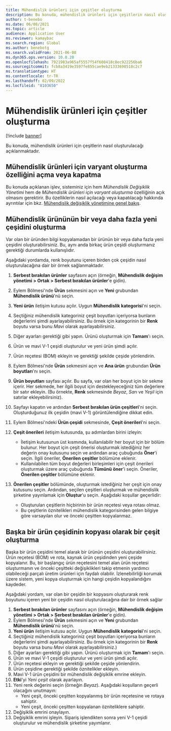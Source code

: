 ```yaml
---
title: Mühendislik ürünleri için çeşitler oluşturma
description: Bu konuda, mühendislik ürünleri için çeşitlerin nasıl oluşturulacağı açıklanmaktadır
author: t-benebo
ms.date: 06/08/2021
ms.topic: article
audience: Application User
ms.reviewer: kamaybac
ms.search.region: Global
ms.author: benebotg
ms.search.validFrom: 2021-06-08
ms.dyn365.ops.version: 10.0.20
ms.openlocfilehash: 7921983a965af5557f54f608418c8ec922256ba6
ms.sourcegitcommit: fcb8a3419e3597fe855cae9eb21333698518c2c7
ms.translationtype: HT
ms.contentlocale: tr-TR
ms.lasthandoff: 02/09/2022
ms.locfileid: "8103650"
---
```

# <a name="generate-variants-for-engineering-products"></a>Mühendislik ürünleri için çeşitler oluşturma

[!include [banner](../includes/banner.md)]

Bu konuda, mühendislik ürünleri için çeşitlerin nasıl oluşturulacağı açıklanmaktadır.

## <a name="turn-variant-generation-for-engineering-products-on-or-off"></a>Mühendislik ürünleri için varyant oluşturma özelliğini açma veya kapatma

Bu konuda açıklanan işlev, sisteminiz için hem *Mühendislik Değişiklik Yönetimi* hem de *Mühendislik ürünleri için varyant oluşturma* özelliğinin açık olmasını gerektirir. Bu özelliklerin nasıl açılacağı veya kapatılacağı hakkında ayrıntılar için bkz. [Mühendislik değişiklik yönetimine genel bakış](product-engineering-overview.md).

## <a name="generate-one-or-more-new-variants-of-an-engineering-product"></a>Mühendislik ürününün bir veya daha fazla yeni çeşidini oluşturma

Var olan bir üründen bilgi kopyalamadan bir ürünün bir veya daha fazla yeni çeşidini oluşturabilirsiniz. Bu, aynı anda birkaç ürün çeşidi oluşturmanız gerektiği durumlarda kullanışlıdır.

Aşağıdaki yordamda, renk boyutunu içeren birden çok çeşidin nasıl oluşturulacağına dair bir örnek sağlanmaktadır.

1. **Serbest bırakılan ürünler** sayfasını açın (örneğin, **Mühendislik değişim yönetimi \> Ortak \> Serbest bırakılan ürünler**'e gidin).
1. Eylem Bölmesi'nde **Ürün** sekmesini açın ve **Yeni** grubundan **Mühendislik ürünü**'nü seçin.
1. **Yeni ürün** iletişim kutusu açılır. Uygun **Mühendislik kategorisi**'ni seçin.
1. Seçtiğiniz mühendislik kategoriniz çeşit boyutları içeriyorsa bunların değerlerini şimdi ayarlayabilirsiniz. Bu örnek için kategorinin bir **Renk** boyutu varsa bunu *Mavi* olarak ayarlayabilirsiniz.
1. Diğer ayarları gerektiği gibi yapın. Ürünü oluşturmak için **Tamam**'ı seçin.
1. Ürün ve mavi V-1 çeşidi oluşturulur ve yeni ürün şimdi açılır.
1. Ürün reçetesi (BOM) ekleyin ve gerektiği şekilde çeşide yönlendirin.
1. Eylem Bölmesi'nde **Ürün** sekmesini açın ve **Ana ürün** grubundan **Ürün boyutları**'nı seçin.
1. **Ürün boyutları** sayfası açılır. Bu sayfa, var olan her boyut için bir sekme içerir. Her sekmede, her ilgili boyut için destekleyeceğiniz tüm değerlere bir satır ekleyin. (Bu örnekte, **Renk** sekmesinde *Beyaz*, *Sarı* ve *Yeşil* için satırlar ekleyebilirsiniz).
1. Sayfayı kapatın ve ardından **Serbest bırakılan ürün çeşitleri**'ni seçin. Oluşturduğunuz ilk çeşidin (mavi V-1) görüntülendiğine dikkat edin.
1. Eylem Bölmesi'ndeki **Ürün çeşidi** sekmesinde, **Çeşit önerileri**'ni seçin.
1. **Çeşit önerileri** iletişim kutusunda, şu adımlardan birini izleyin:

    - İletişim kutusunun üst kısmında, kullanılabilir her boyut için bir bölüm bulunur. Her boyut için çeşit önerisi oluşturmak istediğiniz her değerin onay kutusunu seçin ve ardından araç çubuğunda **Öner**'i seçin. İlgili öneriler, **Önerilen çeşitler** bölümüne eklenir.
    - Kullanılabilen tüm boyut değerleri birleşimleri için çeşit önerileri oluşturmak üzere araç çubuğunda **Tümünü öner**'i seçin. Öneriler, **Önerilen çeşitler** bölümüne eklenir.

1. **Önerilen çeşitler** bölümünde, oluşturmak istediğiniz her çeşit için onay kutusunu seçin. Ardından, seçilen çeşitleri oluşturmak ve mühendislik şirketine yayınlamak için **Oluştur**'u seçin. Aşağıdaki koşullar geçerlidir:

    - Oluşturulan çeşitlerin hiçbirinin bir ürün reçetesi veya rotası olmaz.
    - Bu çeşitlerin öznitelikleri mühendislik kategorisinden gelen bilgiye göre varsayılan olur ve önceki çeşitten kopyalanmaz.

## <a name="generate-a-variant-as-a-copy-of-another-product-variant"></a>Başka bir ürün çeşidinin kopyası olarak bir çeşit oluşturma

Başka bir ürün çeşidini temel alarak bir ürünün çeşidini oluşturabilirsiniz. Ürün reçetesi (BOM) ve rota, kaynak ürün çeşidinden yeni çeşide kopyalanır. Bu, bir başlangıç ürün reçetesini temel alan ürün reçetesi oluşturmanın ve önceki çeşitteki değişiklikleri takip etmenin yardımcı olabileceği parçalı üretim ürünleri için faydalı olabilir. İzlenebilirliği korumak üzere sistem, yeni kopya oluşturmak için hangi çeşidin kopyalandığını kaydeder.

Aşağıdaki yordam, var olan bir çeşidin bir kopyasını oluşturarak renk boyutunu içeren yeni bir çeşidin nasıl oluşturulacağına dair bir örnek sağlar

1. **Serbest bırakılan ürünler** sayfasını açın (örneğin, **Mühendislik değişim yönetimi \> Ortak \> Serbest bırakılan ürünler**'e gidin).
1. Eylem Bölmesi'nde **Ürün** sekmesini açın ve **Yeni** grubundan **Mühendislik ürünü**'nü seçin.
1. **Yeni ürün** iletişim kutusu açılır. Uygun **Mühendislik kategorisi**'ni seçin.
1. Seçtiğiniz mühendislik kategoriniz çeşit boyutları içeriyorsa bunların değerlerini şimdi ayarlayabilirsiniz. Bu örnek için kategorinin bir **Renk** boyutu varsa bunu *Mavi* olarak ayarlayabilirsiniz.)
1. Diğer ayarları gerektiği gibi yapın. Ürünü oluşturmak için **Tamam**'ı seçin.
1. Ürün ve mavi V-1 çeşidi oluşturulur ve yeni ürün şimdi açılır.
1. Ürün reçetesi ekleyin ve gerektiği şekilde çeşide yönlendirin.
1. Ürün çeşidine gerektiği şekilde öznitelikler ekleyin.
1. Mavi V-1 ürün çeşidini bir mühendislik değişiklik emrine ekleyin.
1. **Etki**'yi *Yeni çeşit* olarak ayarlayın.
1. Yeni renk değerini seçin (örneğin *Beyaz*). Aşağıdaki koşulların geçerli olacağını unutmayın: 
    - Yeni çeşit, önceki çeşitten kopyalanmış bir ürün reçetesine ve rotaya sahiptir.
    - Yeni çeşit, önceki çeşitten kopyalanan özniteliklere sahiptir.
1. Değişiklik emrini onaylayın.
1. Değişiklik emrini işleyin. Sipariş işlendikten sonra yeni V-1 çeşidi oluşturulur ve mühendislik şirketine yayımlanır.

